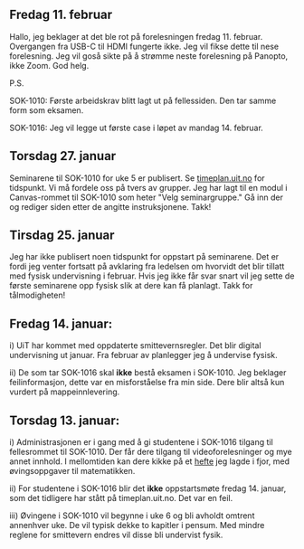 ## Fredag 11. februar

Hallo, jeg beklager at det ble rot på forelesningen fredag 11. februar. Overgangen fra USB-C til HDMI fungerte ikke. Jeg vil fikse dette til nese forelesning. Jeg vil goså sikte på å strømme neste forelesning på Panopto, ikke Zoom. God helg. 

P.S.

SOK-1010: Første arbeidskrav blitt lagt ut på fellessiden. Den tar samme form som eksamen. 

SOK-1016: Jeg vil legge ut første case i løpet av mandag 14. februar.

## Torsdag 27. januar


Seminarene til SOK-1010 for uke 5 er publisert. Se [timeplan.uit.no](timeplan.uit.no) for tidspunkt. Vi må fordele oss på tvers av grupper. Jeg har lagt til en modul i Canvas-rommet til SOK-1010 som heter "Velg seminargruppe." Gå inn der og rediger siden etter de angitte instruksjonene. Takk!


## Tirsdag 25. januar


Jeg har ikke publisert noen tidspunkt for oppstart på seminarene. Det er fordi jeg venter fortsatt på avklaring fra ledelsen om hvorvidt det blir tillatt med fysisk undervisning i februar. Hvis jeg ikke får svar snart vil jeg sette de første seminarene opp fysisk slik at dere kan få planlagt. Takk for tålmodigheten!


## Fredag 14. januar:


i) UiT har kommet med oppdaterte smittevernsregler. Det blir digital undervisning ut januar. Fra februar av planlegger jeg å undervise fysisk. 

ii) De som tar SOK-1016 skal **ikke** bestå eksamen i SOK-1010. Jeg beklager feilinformasjon, dette var en misforståelse fra min side. Dere blir altså kun vurdert på mappeinnlevering.   


## Torsdag 13. januar:

i)    Administrasjonen er i gang med å gi studentene i SOK-1016 tilgang til fellesrommet til SOK-1010. Der får dere tilgang til videoforelesninger og mye annet innhold. I mellomtiden kan dere kikke på et [hefte](https://www.dropbox.com/s/qlh9vo171ldm4yb/hefte.pdf?dl=0) jeg lagde i fjor, med øvingsoppgaver til matematikken. 

ii)   For studentene i SOK-1016 blir det **ikke** oppstartsmøte fredag 14. januar, som det tidligere har stått på timeplan.uit.no. Det var en feil.   

iii)  Øvingene i SOK-1010 vil begynne i uke 6 og bli avholdt omtrent annenhver uke. De vil typisk dekke to kapitler i pensum. Med mindre reglene for smittevern endres vil disse bli undervist fysik. 
